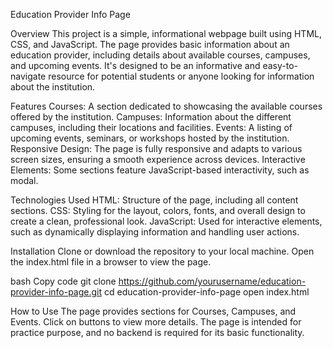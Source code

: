 Education Provider Info Page

Overview
This project is a simple, informational webpage built using HTML, CSS, and JavaScript. The page provides basic information about an education provider, including details about available courses, campuses, and upcoming events. It's designed to be an informative and easy-to-navigate resource for potential students or anyone looking for information about the institution.

Features
Courses: A section dedicated to showcasing the available courses offered by the institution.
Campuses: Information about the different campuses, including their locations and facilities.
Events: A listing of upcoming events, seminars, or workshops hosted by the institution.
Responsive Design: The page is fully responsive and adapts to various screen sizes, ensuring a smooth experience across devices.
Interactive Elements: Some sections feature JavaScript-based interactivity, such as modal.

Technologies Used
HTML: Structure of the page, including all content sections.
CSS: Styling for the layout, colors, fonts, and overall design to create a clean, professional look.
JavaScript: Used for interactive elements, such as dynamically displaying information and handling user actions.

Installation
Clone or download the repository to your local machine.
Open the index.html file in a browser to view the page.

bash
Copy code
git clone https://github.com/yourusername/education-provider-info-page.git
cd education-provider-info-page
open index.html

How to Use
The page provides sections for Courses, Campuses, and Events.
Click on buttons to view more details.
The page is intended for practice purpose, and no backend is required for its basic functionality.

